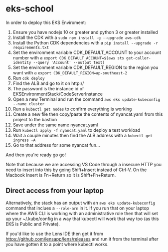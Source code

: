 # eks-school

In order to deploy this EKS Enviroment:

1. Ensure you have nodejs 10 or greater and python 3 or greater installed
1. Install the CDK with a `sudo npm install -g --upgrade aws-cdk`
1. Install the Python CDK dependencies with a `pip install --upgrade -r requirements.txt`
1. Set the environment variable CDK_DEFAULT_ACCOUNT to your account number with a `export CDK_DEFAULT_ACCOUNT=$(aws sts get-caller-identity --query 'Account' --output text)`
1. Set the environment variable CDK_DEFAULT_REGION to the region you want with a `export CDK_DEFAULT_REGION=ap-southeast-2`
1. Run `cdk deploy`
1. Find the ALB and go to it on http://
1. The password is the instance id of EKSEnvironmentStack/CodeServerInstance
1. Open a new Terminal and run the command `aws eks update-kubeconfig --name cluster`
1. Run a `kubectl get nodes` to confirm everything is working
1. Create a new file then copy/paste the contents of nyancat.yaml from this project to the bastion
1. Save under the same name nyancat.yaml
1. Run `kubectl apply -f nyancat.yaml` to deploy a test workload
1. Wait a couple minutes then find the ALB address with a `kubectl get ingress -A`
1. Go to that address for some nyancat fun...

And then you're ready go go!

Note that because we are accessing VS Code through a insecure HTTP you need to insert into this by going Shift+Insert instead of Ctrl-V. On the Macbook Insert is Fn+Return so it is Shift+Fn+Return.

## Direct access from your laptop
Alternatively, the stack has an output with an `aws eks update-kubeconfig` command that inclues a `--role-arn` in it. If you run that on your laptop where the AWS CLI is working with an administrative role then that will set up your ~/.kube/config in a way that kubectl will work that way too (as this EKS is Public and Private).

If you'd like to use the Lens IDE then get it from https://github.com/lensapp/lens/releases and run it from the terminal after you have gotten it to a point where kubectl works.
